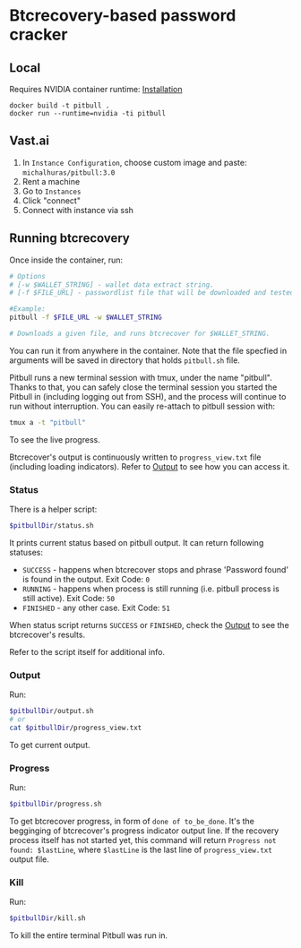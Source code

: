 # Btcrecovery-based password cracker

## Local

Requires NVIDIA container runtime: [Installation](https://docs.nvidia.com/datacenter/cloud-native/container-toolkit/install-guide.html)

```
docker build -t pitbull .
docker run --runtime=nvidia -ti pitbull
```

## Vast.ai
1. In `Instance Configuration`, choose custom image and paste: `michalhuras/pitbull:3.0`
2. Rent a machine
3. Go to `Instances`
4. Click "connect"
5. Connect with instance via ssh

## Running btcrecovery
Once inside the container, run:
```bash
# Options
# [-w $WALLET_STRING] - wallet data extract string.
# [-f $FILE_URL] - passwordlist file that will be downloaded and tested.

#Example: 
pitbull -f $FILE_URL -w $WALLET_STRING

# Downloads a given file, and runs btcrecover for $WALLET_STRING.
```
You can run it from anywhere in the container. Note that the file specfied in arguments will be saved in directory  that holds `pitbull.sh` file.

Pitbull runs a new terminal session with tmux, under the name "pitbull". Thanks to that, you can safely close the terminal session you started the Pitbull in (including logging out from SSH), and the process will continue to run without interruption. 
You can easily re-attach to pitbull session with:
```bash
tmux a -t "pitbull"
```
To see the live progress.

Btcrecover's output is continuously written to `progress_view.txt` file (including loading indicators). Refer to [Output](#output) to see how you can access it.

### Status
There is a helper script:
```bash
$pitbullDir/status.sh
```
It prints current status based on pitbull output. It can return following statuses:
* `SUCCESS` - happens when btcrecover stops and phrase 'Password found' is found in the output. Exit Code: `0`
* `RUNNING` - happens when process is still running (i.e. pitbull process is still active). Exit Code: `50`
* `FINISHED` - any other case. Exit Code: `51`

When status script returns `SUCCESS` or `FINISHED`, check the [Output](#output) to see the btcrecover's results.

Refer to the script itself for additional info.

### Output
Run:
```bash
$pitbullDir/output.sh
# or
cat $pitbullDir/progress_view.txt
```
To get current output.

### Progress
Run:
```bash
$pitbullDir/progress.sh
```
To get btcrecover progress, in form of `done of to_be_done`. It's the begginging of btcrecover's progress indicator output line. If the recovery process itself has not started yet, this command will return `Progress not found: $lastLine`, where `$lastLine` is the last line of `progress_view.txt` output file.

### Kill
Run:
```bash
$pitbullDir/kill.sh
```
To kill the entire terminal Pitbull was run in.
